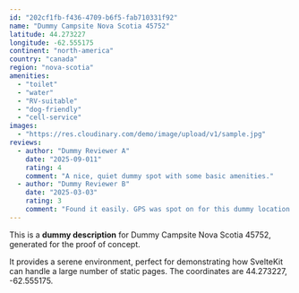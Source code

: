 ```yaml
---
id: "202cf1fb-f436-4709-b6f5-fab710331f92"
name: "Dummy Campsite Nova Scotia 45752"
latitude: 44.273227
longitude: -62.555175
continent: "north-america"
country: "canada"
region: "nova-scotia"
amenities:
  - "toilet"
  - "water"
  - "RV-suitable"
  - "dog-friendly"
  - "cell-service"
images:
  - "https://res.cloudinary.com/demo/image/upload/v1/sample.jpg"
reviews:
  - author: "Dummy Reviewer A"
    date: "2025-09-011"
    rating: 4
    comment: "A nice, quiet dummy spot with some basic amenities."
  - author: "Dummy Reviewer B"
    date: "2025-03-03"
    rating: 3
    comment: "Found it easily. GPS was spot on for this dummy location."
---
```


This is a **dummy description** for Dummy Campsite Nova Scotia 45752, generated for the proof of concept.

It provides a serene environment, perfect for demonstrating how SvelteKit can handle a large number of static pages. The coordinates are 44.273227, -62.555175.
